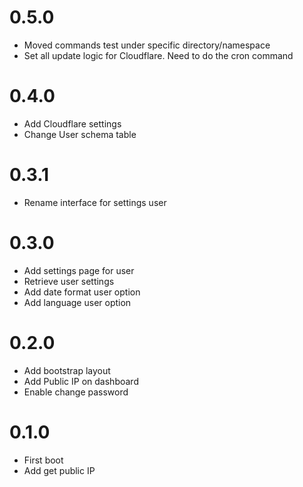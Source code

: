 # 0.5.0
+ Moved commands test under specific directory/namespace
+ Set all update logic for Cloudflare. Need to do the cron command

# 0.4.0
+ Add Cloudflare settings
+ Change User schema table

# 0.3.1
+ Rename interface for settings user

# 0.3.0
+ Add settings page for user
+ Retrieve user settings
+ Add date format user option
+ Add language user option

# 0.2.0
+ Add bootstrap layout
+ Add Public IP on dashboard
+ Enable change password

# 0.1.0
+ First boot
+ Add get public IP